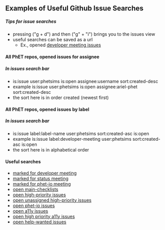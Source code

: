 ## Examples of Useful Github Issue Searches

##### Tips for issue searches
- pressing ("g + d") and then ("g" + "i") brings you to the issues view
- useful searches can be saved as a url
  - Ex., opened [developer meeting issues](https://github.com/issues?utf8=%E2%9C%93&q=is%3Aissue+label%3Ameeting%3Adeveloper+user%3Aphetsims+sort%3Acreated-asc+is%3Aopen+)

#### All PhET repos, opened issues for assignee
##### In issues search bar
- is:issue user:phetsims is:open assignee:username sort:created-desc
- example is:issue user:phetsims is:open assignee:ariel-phet sort:created-desc 
- the sort here is in order created (newest first)

#### All PhET repos, opened issues by label
##### In issues search bar
- is:issue label:label-name user:phetsims sort:created-asc is:open 
- example is:issue label:developer-meeting user:phetsims sort:created-asc is:open 
- the sort here is in alphabetical order

#### Useful searches
- [marked for developer meeting](https://github.com/issues?utf8=%E2%9C%93&q=is%3Aissue+label%3Ameeting%3Adeveloper+user%3Aphetsims+sort%3Acreated-asc+is%3Aopen+)
- [marked for status meeting](https://github.com/issues?utf8=%E2%9C%93&q=is%3Aissue+label%3Ameeting%3Astatus+user%3Aphetsims+sort%3Acreated-asc+is%3Aopen+)
- [marked for phet-io meeting](https://github.com/issues?utf8=%E2%9C%93&q=is%3Aissue+label%3Ameeting%3Aphet-io+user%3Aphetsims+sort%3Acreated-asc+is%3Aopen+)
- [open main-checklists](https://github.com/issues?utf8=%E2%9C%93&q=is%3Aissue+label%3Aproject%3Amaster-checklist+user%3Aphetsims+sort%3Acreated-asc+is%3Aopen+)
- [open high-priority issues](https://github.com/issues?utf8=%E2%9C%93&q=is%3Aissue+label%3Apriority%3A2-high+user%3Aphetsims+sort%3Acreated-asc+is%3Aopen+)
- [open unassigned high-priority issues](https://github.com/issues?utf8=%E2%9C%93&q=is%3Aissue+user%3Aphetsims+no%3Aassignee+is%3Aopen+label%3Apriority%3A2-high)
- [open phet-io issues](https://github.com/issues?utf8=%E2%9C%93&q=is%3Aissue+label%3Adev%3Aphet-io+user%3Aphetsims+sort%3Acreated-asc+is%3Aopen+)
- [open a11y issues](https://github.com/issues?utf8=%E2%9C%93&q=is%3Aissue+label%3Adev%3Aa11y+user%3Aphetsims+sort%3Acreated-asc+is%3Aopen+)
- [open high priority a11y issues](https://github.com/issues?utf8=%E2%9C%93&q=is%3Aissue+label%3Adev%3Aa11y+label%3Apriority%3A2-high+user%3Aphetsims+sort%3Acreated-asc+is%3Aopen+)
- [open help-wanted issues](https://github.com/issues?utf8=%E2%9C%93&q=is%3Aissue+label%3Adev%3Ahelp-wanted+user%3Aphetsims+sort%3Acreated-asc+is%3Aopen+)
